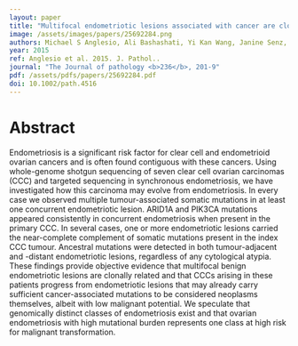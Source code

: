 ```yaml
---
layout: paper
title: "Multifocal endometriotic lesions associated with cancer are clonal and carry a high mutation burden."
image: /assets/images/papers/25692284.png
authors: Michael S Anglesio, Ali Bashashati, Yi Kan Wang, Janine Senz, Gavin Ha, Winnie Yang, Mohamed R Aniba, Leah M Prentice, Hossein Farahani, Hector Li Chang, Anthony N Karnezis, Marco A Marra, Paul J Yong, Martin Hirst, Blake Gilks, Sohrab P Shah, David G Huntsman
year: 2015
ref: Anglesio et al. 2015. J. Pathol..
journal: "The Journal of pathology <b>236</b>, 201-9"
pdf: /assets/pdfs/papers/25692284.pdf
doi: 10.1002/path.4516
---
```


# Abstract

Endometriosis is a significant risk factor for clear cell and endometrioid ovarian cancers and is often found contiguous with these cancers. Using whole-genome shotgun sequencing of seven clear cell ovarian carcinomas (CCC) and targeted sequencing in synchronous endometriosis, we have investigated how this carcinoma may evolve from endometriosis. In every case we observed multiple tumour-associated somatic mutations in at least one concurrent endometriotic lesion. ARID1A and PIK3CA mutations appeared consistently in concurrent endometriosis when present in the primary CCC. In several cases, one or more endometriotic lesions carried the near-complete complement of somatic mutations present in the index CCC tumour. Ancestral mutations were detected in both tumour-adjacent and -distant endometriotic lesions, regardless of any cytological atypia. These findings provide objective evidence that multifocal benign endometriotic lesions are clonally related and that CCCs arising in these patients progress from endometriotic lesions that may already carry sufficient cancer-associated mutations to be considered neoplasms themselves, albeit with low malignant potential. We speculate that genomically distinct classes of endometriosis exist and that ovarian endometriosis with high mutational burden represents one class at high risk for malignant transformation.

